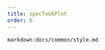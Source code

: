 ```yaml
---
title: specToG6Plot
order: 6
---
```


`markdown:docs/common/style.md`

<div class='doc-md'>

</div>
